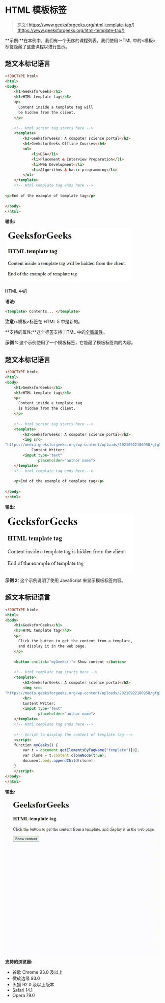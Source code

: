 # HTML 模板标签

> 原文:[https://www.geeksforgeeks.org/html-template-tag/](https://www.geeksforgeeks.org/html-template-tag/)

**示例:**在本例中，我们有一个无序的课程列表，我们使用 HTML 中的<模板>标签隐藏了这些课程以进行显示。

## 超文本标记语言

```html
<!DOCTYPE html>
<html>
<body>
    <h1>GeeksforGeeks</h1>
    <h3>HTML template tag</h3>
    <p>
      Content inside a template tag will 
      be hidden from the client.
    </p>

    <!-- Html script tag starts here -->
    <template>
        <h2>GeeksforGeeks: A computer science portal</h2>
        <h4>GeeksforGeeks Offline Courses</h4>
        <ul>
            <li>DSA</li>
            <li>Placement & Interview Preparation</li>
            <li>Web Development</li>
            <li>Algorithms & basic programming</li>
        </ul>
    </template>
    <!-- Html template tag ends here -->

<p>End of the example of template tag</p>

</body>
</html>
```

**输出:**

![](img/5013a7e9f06dc5200646910f896f79bf.png)

HTML 中的<template></template>

**语法:**

```html
<template> Contents... </template>
```

**注意:**<模板>标签在 HTML 5 中是新的。

**支持的属性:**这个标签支持 HTML 中的[全局属性](https://www.geeksforgeeks.org/html-global-attributes/)。

**示例 1:** 这个示例使用了一个模板标签，它隐藏了模板标签内的内容。

## 超文本标记语言

```html
<!DOCTYPE html>
<html>
<body>
    <h1>GeeksforGeeks</h1>
    <h3>HTML template tag</h3>
    <p>
      Content inside a template tag
      is hidden from the client.
    </p>

    <!-- html script tag starts here -->
    <template>
        <h2>GeeksforGeeks: A computer science portal</h2> 
        <img src=
"https://media.geeksforgeeks.org/wp-content/uploads/20210922100958/gfg3-300x300.png">
            Content Writer:
        <input type="text" 
               placeholder="author name"> 
    </template>
    <!-- html template tag ends here -->

    <p>End of the example of template tag</p>

</body>
</html>
```

**输出:**

![template1](img/7de086f9d1677a07771dc0ac42b894d4.png)

**示例 2:** 这个示例说明了使用 JavaScript 来显示模板标签内容。

## 超文本标记语言

```html
<!DOCTYPE html>
<html>
<body>
    <h1>GeeksforGeeks</h1>
    <h3>HTML template tag</h3>
    <p> 
      Click the button to get the content from a template, 
      and display it in the web page. 
    </p>

    <button onclick="myGeeks()"> Show content </button>

    <!-- Html template tag starts here -->
    <template>
        <h2>GeeksforGeeks: A computer science portal</h2> 
        <img src=
"https://media.geeksforgeeks.org/wp-content/uploads/20210922100958/gfg3-300x300.png">
        <br> 
        Content Writer:
        <input type="text" 
               placeholder="author name"> 
    </template>
    <!-- Html template tag ends here -->

    <!-- Script to display the content of template tag -->
    <script>
    function myGeeks() {
        var t = document.getElementsByTagName("template")[0];
        var clone = t.content.cloneNode(true);
        document.body.appendChild(clone);
    }
    </script>
</body>
</html>
```

**输出:**

![](img/19a705f3c1c7ec273244bf716a2813c6.png)

**支持的浏览器:**

*   谷歌 Chrome 93.0 及以上
*   微软边缘 93.0
*   火狐 92.0 及以上版本
*   Safari 14.1
*   Opera 79.0